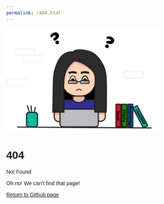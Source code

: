 ```yaml
---
permalink: /404.html
---
```


<!-- <!DOCTYPE html> -->
<html lang="en">
<head>
<title>Page Title</title>
<meta charset="UTF-8">
<meta name="viewport" content="width=device-width, initial-scale=1">
<style>
/* Style the body */
body {
  font-family: Arial;
  margin: 0;
}


/* Header/image */
.header {
  padding: 40px;
  text-align: center;
  background-repeat: no-repeat;
  background-size: 850px 362px; 
  background-color:#FFFFF;
  font-size: 20px;
  display: block;
  margin-left: auto;
  margin-right: auto;
}
</style>
</head>
<body>

<div class="header;" ><img src="picResume404.jpg" width="400" height="auto"></div>

<div class="header">
<h1>404</h1>
<p>Not Found</p>
<p>Oh no! We can't find that page!</p>
</div>

<div><a href="https://epfau22.github.io/epfau.github.io/#about-me">Return to Github page</a></div>

</body>
</html>
